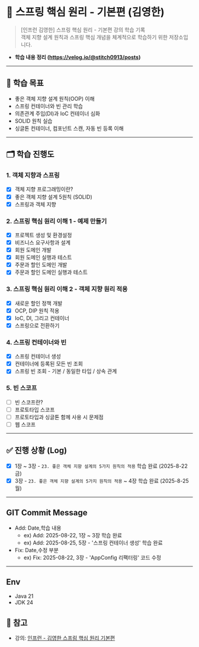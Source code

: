 # 🌱 스프링 핵심 원리 - 기본편 (김영한)

> [인프런 김영한] 스프링 핵심 원리 - 기본편 강의 학습 기록  
> 객체 지향 설계 원칙과 스프링 핵심 개념을 체계적으로 학습하기 위한 저장소입니다.

- **학습 내용 정리 (https://velog.io/@stitch0913/posts)**
---

## 📌 학습 목표
- 좋은 객체 지향 설계 원칙(OOP) 이해
- 스프링 컨테이너와 빈 관리 학습
- 의존관계 주입(DI)과 IoC 컨테이너 심화
- SOLID 원칙 실습
- 싱글톤 컨테이너, 컴포넌트 스캔, 자동 빈 등록 이해

---

## 🗂 학습 진행도

### 1. 객체 지향과 스프링
- [x] 객체 지향 프로그래밍이란?
- [x] 좋은 객체 지향 설계 5원칙 (SOLID)
- [x] 스프링과 객체 지향

### 2. 스프링 핵심 원리 이해 1 - 예제 만들기
- [x] 프로젝트 생성 및 환경설정
- [x] 비즈니스 요구사항과 설계
- [x] 회원 도메인 개발
- [x] 회원 도메인 실행과 테스트
- [x] 주문과 할인 도메인 개발
- [x] 주문과 할인 도메인 실행과 테스트

### 3. 스프링 핵심 원리 이해 2 - 객체 지향 원리 적용
- [x] 새로운 할인 정책 개발
- [x] OCP, DIP 원칙 적용
- [X] IoC, DI, 그리고 컨테이너
- [X] 스프링으로 전환하기

### 4. 스프링 컨테이너와 빈
- [X] 스프링 컨테이너 생성
- [X] 컨테이너에 등록된 모든 빈 조회
- [X] 스프링 빈 조회 - 기본 / 동일한 타입 / 상속 관계

### 5. 빈 스코프
- [ ] 빈 스코프란?
- [ ] 프로토타입 스코프
- [ ] 프로토타입과 싱글톤 함께 사용 시 문제점
- [ ] 웹 스코프

---

## ✅ 진행 상황 (Log)
- [x] 1장 ~ 3장 - `23. 좋은 객체 지향 설계의 5가지 원칙의 적용` 학습 완료 (2025-8-22 금)
- [x] 3장 - `23. 좋은 객체 지향 설계의 5가지 원칙의 적용` ~ 4장 학습 완료 (2025-8-25 월)

---

## GIT Commit Message

- Add: Date,학습 내용
    - ex) Add: 2025-08-22, 1장 ~ 3장 학습 완료
    - ex) Add: 2025-08-25, 5장 - '스프링 컨테이너 생성' 학습 완료
- Fix: Date,수정 부분
    - ex) Fix: 2025-08-22, 3장 - 'AppConfig 리팩터링' 코드 수정

---

## Env

- Java 21
- JDK 24

## 📝 참고
- 강의: [인프런 - 김영한 스프링 핵심 원리 기본편](https://inflearn.com/course/스프링-핵심-원리-기본편)